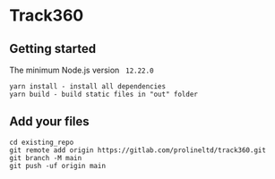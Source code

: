 # Track360

## Getting started

The minimum Node.js version ` 12.22.0`

```
yarn install - install all dependencies
yarn build - build static files in "out" folder
```

## Add your files

```
cd existing_repo
git remote add origin https://gitlab.com/prolineltd/track360.git
git branch -M main
git push -uf origin main
```
